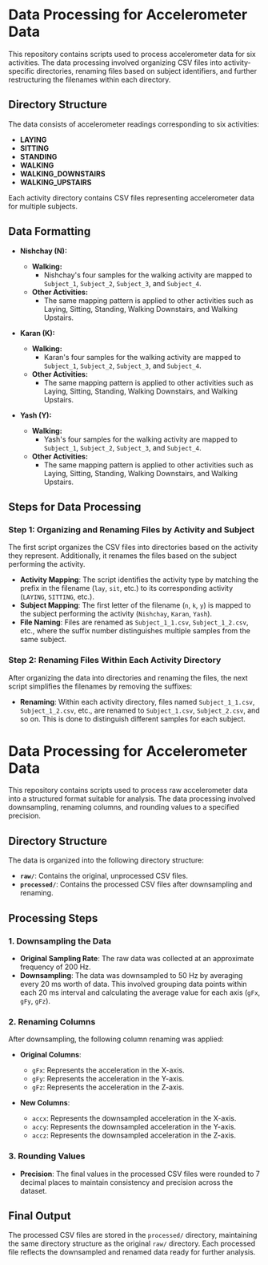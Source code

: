 # Data Processing for Accelerometer Data

This repository contains scripts used to process accelerometer data for six activities. The data processing involved organizing CSV files into activity-specific directories, renaming files based on subject identifiers, and further restructuring the filenames within each directory.

## Directory Structure

The data consists of accelerometer readings corresponding to six activities:

- **LAYING**
- **SITTING**
- **STANDING**
- **WALKING**
- **WALKING_DOWNSTAIRS**
- **WALKING_UPSTAIRS**

Each activity directory contains CSV files representing accelerometer data for multiple subjects.

## Data Formatting

- **Nishchay (N):**
  - **Walking:**
    - Nishchay's four samples for the walking activity are mapped to `Subject_1`, `Subject_2`, `Subject_3`, and `Subject_4`.
  - **Other Activities:**
    - The same mapping pattern is applied to other activities such as Laying, Sitting, Standing, Walking Downstairs, and Walking Upstairs.

- **Karan (K):**
  - **Walking:**
    - Karan's four samples for the walking activity are mapped to `Subject_1`, `Subject_2`, `Subject_3`, and `Subject_4`.
  - **Other Activities:**
    - The same mapping pattern is applied to other activities such as Laying, Sitting, Standing, Walking Downstairs, and Walking Upstairs.

- **Yash (Y):**
  - **Walking:**
    - Yash's four samples for the walking activity are mapped to `Subject_1`, `Subject_2`, `Subject_3`, and `Subject_4`.
  - **Other Activities:**
    - The same mapping pattern is applied to other activities such as Laying, Sitting, Standing, Walking Downstairs, and Walking Upstairs.

## Steps for Data Processing

### Step 1: Organizing and Renaming Files by Activity and Subject

The first script organizes the CSV files into directories based on the activity they represent. Additionally, it renames the files based on the subject performing the activity.

- **Activity Mapping**: The script identifies the activity type by matching the prefix in the filename (`lay`, `sit`, etc.) to its corresponding activity (`LAYING`, `SITTING`, etc.).
- **Subject Mapping**: The first letter of the filename (`n`, `k`, `y`) is mapped to the subject performing the activity (`Nishchay`, `Karan`, `Yash`).
- **File Naming**: Files are renamed as `Subject_1_1.csv`, `Subject_1_2.csv`, etc., where the suffix number distinguishes multiple samples from the same subject.

### Step 2: Renaming Files Within Each Activity Directory

After organizing the data into directories and renaming the files, the next script simplifies the filenames by removing the suffixes:

- **Renaming**: Within each activity directory, files named `Subject_1_1.csv`, `Subject_1_2.csv`, etc., are renamed to `Subject_1.csv`, `Subject_2.csv`, and so on. This is done to distinguish different samples for each subject.
# Data Processing for Accelerometer Data

This repository contains scripts used to process raw accelerometer data into a structured format suitable for analysis. The data processing involved downsampling, renaming columns, and rounding values to a specified precision.

## Directory Structure

The data is organized into the following directory structure:

- **`raw/`**: Contains the original, unprocessed CSV files.
- **`processed/`**: Contains the processed CSV files after downsampling and renaming.

## Processing Steps

### 1. Downsampling the Data

- **Original Sampling Rate**: The raw data was collected at an approximate frequency of 200 Hz.
- **Downsampling**: The data was downsampled to 50 Hz by averaging every 20 ms worth of data. This involved grouping data points within each 20 ms interval and calculating the average value for each axis (`gFx`, `gFy`, `gFz`).

### 2. Renaming Columns

After downsampling, the following column renaming was applied:

- **Original Columns**:
  - `gFx`: Represents the acceleration in the X-axis.
  - `gFy`: Represents the acceleration in the Y-axis.
  - `gFz`: Represents the acceleration in the Z-axis.
  
- **New Columns**:
  - `accx`: Represents the downsampled acceleration in the X-axis.
  - `accy`: Represents the downsampled acceleration in the Y-axis.
  - `accz`: Represents the downsampled acceleration in the Z-axis.

### 3. Rounding Values

- **Precision**: The final values in the processed CSV files were rounded to 7 decimal places to maintain consistency and precision across the dataset.

## Final Output

The processed CSV files are stored in the `processed/` directory, maintaining the same directory structure as the original `raw/` directory. Each processed file reflects the downsampled and renamed data ready for further analysis.
